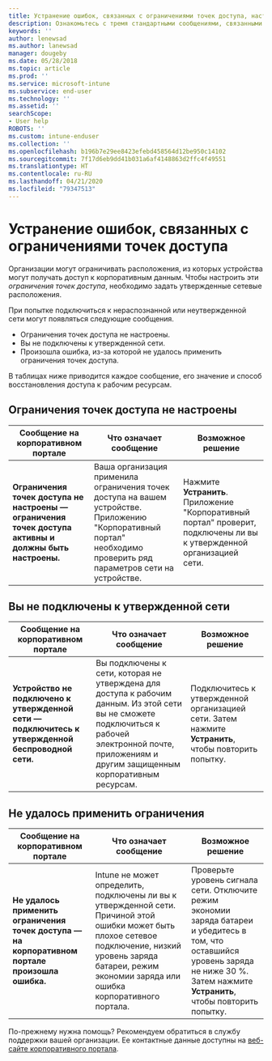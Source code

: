 ```yaml
---
title: Устранение ошибок, связанных с ограничениями точек доступа, настроенными в Intune
description: Ознакомьтесь с тремя стандартными сообщениями, связанными с политиками ограничения точек доступа в Intune, и узнайте, как устранять эти ошибки.
keywords: ''
author: lenewsad
ms.author: lanewsad
manager: dougeby
ms.date: 05/28/2018
ms.topic: article
ms.prod: ''
ms.service: microsoft-intune
ms.subservice: end-user
ms.technology: ''
ms.assetid: ''
searchScope:
- User help
ROBOTS: ''
ms.custom: intune-enduser
ms.collection: ''
ms.openlocfilehash: b196b7e29ee8423efebd458564d12be950c14102
ms.sourcegitcommit: 7f17d6eb9dd41b031a6af4148863d2ffc4f49551
ms.translationtype: HT
ms.contentlocale: ru-RU
ms.lasthandoff: 04/21/2020
ms.locfileid: "79347513"
---
```

# <a name="resolve-access-point-restrictions"></a>Устранение ошибок, связанных с ограничениями точек доступа

Организации могут ограничивать расположения, из которых устройства могут получать доступ к корпоративным данным.
Чтобы настроить эти *ограничения точек доступа*, необходимо задать утвержденные сетевые расположения.  

При попытке подключиться к нераспознанной или неутвержденной сети могут появляться следующие сообщения.

* Ограничения точек доступа не настроены.
* Вы не подключены к утвержденной сети.
* Произошла ошибка, из-за которой не удалось применить ограничения точек доступа.

 В таблицах ниже приводится каждое сообщение, его значение и способ восстановления доступа к рабочим ресурсам.

## <a name="access-point-restrictions-not-set-up"></a>Ограничения точек доступа не настроены  
| Сообщение на корпоративном портале | Что означает сообщение | Возможное решение                                                               
|------------------------|--------------------------|--------------------------|
| **Ограничения точек доступа не настроены — ограничения точек доступа активны и должны быть настроены.** | Ваша организация применила ограничения точек доступа на вашем устройстве. Приложению "Корпоративный портал" необходимо проверить ряд параметров сети на устройстве. | Нажмите **Устранить**. Приложение "Корпоративный портал" проверит, подключены ли вы к утвержденной организацией сети. |

## <a name="not-connected-to-an-approved-network"></a>Вы не подключены к утвержденной сети  

| Сообщение на корпоративном портале | Что означает сообщение | Возможное решение                                                                   
|------------------------|-----------------------------------|--------------------------|
| **Устройство не подключено к утвержденной сети — подключитесь к утвержденной беспроводной сети.** | Вы подключены к сети, которая не утверждена для доступа к рабочим данным. Из этой сети вы не сможете подключиться к рабочей электронной почте, приложениям и другим защищенным корпоративным ресурсам. | Подключитесь к утвержденной организацией сети. Затем нажмите **Устранить**, чтобы повторить попытку. |

## <a name="restrictions-couldnt-be-enforced"></a>Не удалось применить ограничения  

| Сообщение на корпоративном портале | Что означает сообщение | Возможное решение                                                                      
|------------------------|-----------------------------------|--------------------------|
| **Не удалось применить ограничения точек доступа — на корпоративном портале произошла ошибка.** | Intune не может определить, подключены ли вы к утвержденной сети. Причиной этой ошибки может быть плохое сетевое подключение, низкий уровень заряда батареи, режим экономии заряда или ошибка корпоративного портала. | Проверьте уровень сигнала сети. Отключите режим экономии заряда батареи и убедитесь в том, что оставшийся уровень заряда не ниже 30 %. Затем нажмите **Устранить**, чтобы повторить попытку. 

По-прежнему нужна помощь? Рекомендуем обратиться в службу поддержки вашей организации. Ее контактные данные доступны на [веб-сайте корпоративного портала](https://portal.manage.microsoft.com/#HelpDeskDialog).
